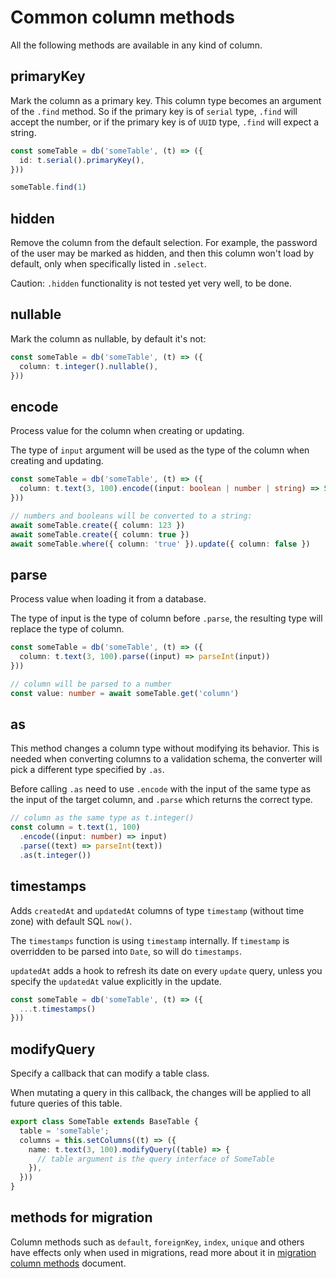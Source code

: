 # Common column methods

All the following methods are available in any kind of column.

## primaryKey

Mark the column as a primary key. This column type becomes an argument of the `.find` method. So if the primary key is of `serial` type, `.find` will accept the number, or if the primary key is of `UUID` type, `.find` will expect a string.

```ts
const someTable = db('someTable', (t) => ({
  id: t.serial().primaryKey(),
}))

someTable.find(1)
```

## hidden

Remove the column from the default selection. For example, the password of the user may be marked as hidden, and then this column won't load by default, only when specifically listed in `.select`.

Caution: `.hidden` functionality is not tested yet very well, to be done.

## nullable

Mark the column as nullable, by default it's not:

```ts
const someTable = db('someTable', (t) => ({
  column: t.integer().nullable(),
}))
```

## encode

Process value for the column when creating or updating.

The type of `input` argument will be used as the type of the column when creating and updating.

```ts
const someTable = db('someTable', (t) => ({
  column: t.text(3, 100).encode((input: boolean | number | string) => String(input))
}))

// numbers and booleans will be converted to a string:
await someTable.create({ column: 123 })
await someTable.create({ column: true })
await someTable.where({ column: 'true' }).update({ column: false })
```

## parse

Process value when loading it from a database.

The type of input is the type of column before `.parse`, the resulting type will replace the type of column.

```ts
const someTable = db('someTable', (t) => ({
  column: t.text(3, 100).parse((input) => parseInt(input))
}))

// column will be parsed to a number
const value: number = await someTable.get('column')
```

## as

This method changes a column type without modifying its behavior.
This is needed when converting columns to a validation schema, the converter will pick a different type specified by `.as`.

Before calling `.as` need to use `.encode` with the input of the same type as the input of the target column,
and `.parse` which returns the correct type.

```ts
// column as the same type as t.integer()
const column = t.text(1, 100)
  .encode((input: number) => input)
  .parse((text) => parseInt(text))
  .as(t.integer())
```

## timestamps

Adds `createdAt` and `updatedAt` columns of type `timestamp` (without time zone) with default SQL `now()`.

The `timestamps` function is using `timestamp` internally. If `timestamp` is overridden to be parsed into `Date`, so will do `timestamps`.

`updatedAt` adds a hook to refresh its date on every `update` query, unless you specify the `updatedAt` value explicitly in the update.

```ts
const someTable = db('someTable', (t) => ({
  ...t.timestamps()
}))
```

## modifyQuery

Specify a callback that can modify a table class.

When mutating a query in this callback, the changes will be applied to all future queries of this table.

```ts
export class SomeTable extends BaseTable {
  table = 'someTable';
  columns = this.setColumns((t) => ({
    name: t.text(3, 100).modifyQuery((table) => {
      // table argument is the query interface of SomeTable
    }),
  }))
}
```

## methods for migration

Column methods such as `default`, `foreignKey`, `index`, `unique` and others have effects only when used in migrations, read more about it in [migration column methods](/guide/migration-column-methods) document.
